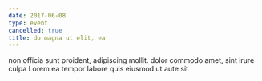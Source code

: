 ```yaml
---
date: 2017-06-08
type: event
cancelled: true
title: do magna ut elit, ea
---
```

non officia sunt proident, adipiscing mollit. dolor commodo amet, sint irure culpa Lorem ea tempor labore quis eiusmod ut aute sit